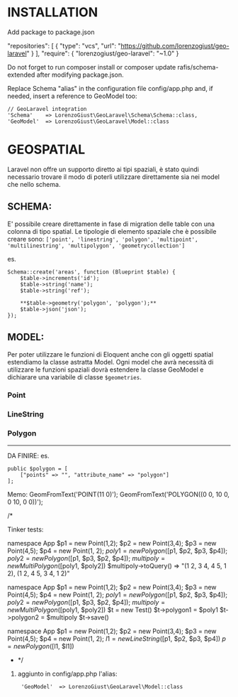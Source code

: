 # INSTALLATION

Add package to package.json

"repositories": [
    {
        "type": "vcs",
        "url": "https://github.com/lorenzogiust/geo-laravel"
    }
],
"require": {
    "lorenzogiust/geo-laravel": "~1.0"
}

Do not forget to run composer install or composer update rafis/schema-extended after modifying package.json.

Replace Schema "alias" in the configuration file config/app.php and, if needed, insert a reference to GeoModel too:

```
// GeoLaravel integration
'Schema'    => LorenzoGiust\GeoLaravel\Schema\Schema::class,
'GeoModel'  => LorenzoGiust\GeoLaravel\Model::class
```

# GEOSPATIAL

Laravel non offre un supporto diretto ai tipi spaziali, è stato quindi necessario trovare il modo di poterli utilizzare
direttamente sia nei model che nello schema.

## SCHEMA:

E' possibile creare direttamente in fase di migration delle table con una colonna di tipo spatial.
Le tipologie di elemento spaziale che è possibile creare sono: `['point', 'linestring', 'polygon', 'multipoint', 'multilinestring', 'multipolygon', 'geometrycollection']`

es.
```
Schema::create('areas', function (Blueprint $table) {
    $table->increments('id');
    $table->string('name');
    $table->string('ref');

    **$table->geometry('polygon', 'polygon');**
    $table->json('json');
});
```

## MODEL:

Per poter utilizzare le funzioni di Eloquent anche con gli oggetti spatial estendiamo la classe astratta Model. Ogni model
che avrà necessità di utilizzare le funzioni spaziali dovrà estendere la classe GeoModel e dichiarare una variabile
di classe `$geometries`.

### Point
### LineString
### Polygon

-----------------------------------------------------------------------------------------------------------------------
DA FINIRE:
es.
```
public $polygon = [
    ["points" => "", "attribute_name" => "polygon"]
];
```


Memo:
GeomFromText('POINT(11 0)');
GeomFromText('POLYGON((0 0, 10 0, 0 10, 0 0))');

/*

Tinker tests:



namespace App
$p1 = new Point(1,2); $p2 = new Point(3,4); $p3 = new Point(4,5); $p4 = new Point(1, 2);
$poly1 = new Polygon([$p1, $p2, $p3, $p4]); $poly2 = new Polygon([$p1, $p3, $p2, $p4]);
$multipoly = new MultiPolygon([$poly1, $poly2])
$multipoly->toQuery()
=> "(1 2, 3 4, 4 5, 1 2), (1 2, 4 5, 3 4, 1 2)"

namespace App
$p1 = new Point(1,2); $p2 = new Point(3,4); $p3 = new Point(4,5); $p4 = new Point(1, 2);
$poly1 = new Polygon([$p1, $p2, $p3, $p4]); $poly2 = new Polygon([$p1, $p3, $p2, $p4]);
$multipoly = new MultiPolygon([$poly1, $poly2])
$t = new Test()
$t->polygon1 = $poly1
$t->polygon2 = $multipoly
$t->save()

namespace App
$p1 = new Point(1,2); $p2 = new Point(3,4); $p3 = new Point(4,5); $p4 = new Point(1, 2);
$l1 = new LineString([$p1, $p2, $p3, $p4])
$p = new Polygon([$l1, $l1])

 * */
 1) aggiunto in config/app.php l'alias:

         'GeoModel'  => LorenzoGiust\GeoLaravel\Model::class

